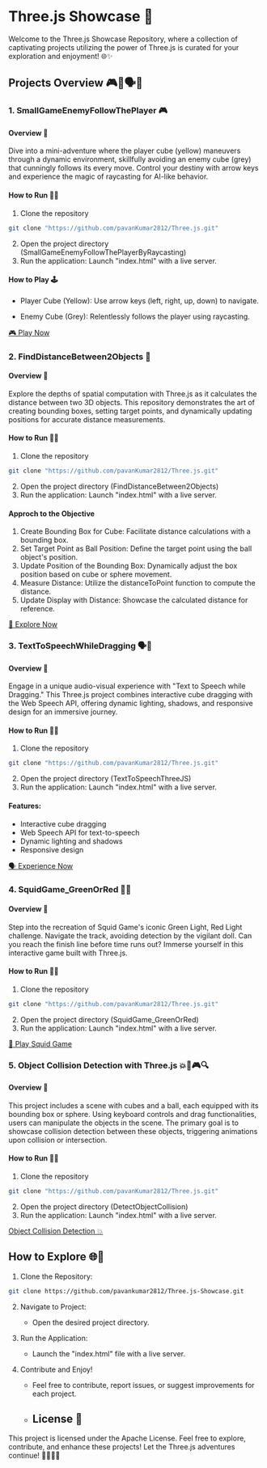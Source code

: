 # Three.js Showcase 🚀

Welcome to the Three.js Showcase Repository, where a collection of captivating projects utilizing the power of Three.js is curated for your exploration and enjoyment! 🌐✨

## Projects Overview 🎮📏🗣️🦑
### 1. SmallGameEnemyFollowThePlayer 🎮
#### Overview 👀
Dive into a mini-adventure where the player cube (yellow) maneuvers through a dynamic environment, skillfully avoiding an enemy cube (grey) that cunningly follows its every move. Control your destiny with arrow keys and experience the magic of raycasting for AI-like behavior.

#### How to Run 🏃‍♂️
1. Clone the repository
```bash
git clone "https://github.com/pavanKumar2812/Three.js.git"
```
2. Open the project directory (SmallGameEnemyFollowThePlayerByRaycasting)
3. Run the application: Launch "index.html" with a live server.


#### How to Play 🕹️
* Player Cube (Yellow): Use arrow keys (left, right, up, down) to navigate.
+ Enemy Cube (Grey): Relentlessly follows the player using raycasting.

[🎮 Play Now](https://github.com/pavanKumar2812/Three.js.git)
### 2. FindDistanceBetween2Objects 📏
#### Overview 👀
Explore the depths of spatial computation with Three.js as it calculates the distance between two 3D objects. This repository demonstrates the art of creating bounding boxes, setting target points, and dynamically updating positions for accurate distance measurements.

#### How to Run 🏃‍♂️
1. Clone the repository
```bash
git clone "https://github.com/pavanKumar2812/Three.js.git"
```
2. Open the project directory (FindDistanceBetween2Objects)
3. Run the application: Launch "index.html" with a live server.


#### Approch to the Objective
1. Create Bounding Box for Cube: Facilitate distance calculations with a bounding box.
2. Set Target Point as Ball Position: Define the target point using the ball object's    position.
3. Update Position of the Bounding Box: Dynamically adjust the box position based on cube or sphere movement.
4. Measure Distance: Utilize the distanceToPoint function to compute the distance.
5. Update Display with Distance: Showcase the calculated distance for reference.

[📏 Explore Now](https://github.com/pavanKumar2812/Three.js.git)
### 3. TextToSpeechWhileDragging 🗣️🔄
#### Overview 👀
Engage in a unique audio-visual experience with "Text to Speech while Dragging." This Three.js project combines interactive cube dragging with the Web Speech API, offering dynamic lighting, shadows, and responsive design for an immersive journey.

#### How to Run 🏃‍♂️
1. Clone the repository
```bash
git clone "https://github.com/pavanKumar2812/Three.js.git"
```
2. Open the project directory (TextToSpeechThreeJS)
3. Run the application: Launch "index.html" with a live server.


#### Features:
* Interactive cube dragging
* Web Speech API for text-to-speech
* Dynamic lighting and shadows
* Responsive design

[🗣️ Experience Now](https://github.com/pavanKumar2812/Three.js.git)
### 4. SquidGame_GreenOrRed 🦑🚦
#### Overview 👀
Step into the recreation of Squid Game's iconic Green Light, Red Light challenge. Navigate the track, avoiding detection by the vigilant doll. Can you reach the finish line before time runs out? Immerse yourself in this interactive game built with Three.js.

#### How to Run 🏃‍♂️
1. Clone the repository
```bash
git clone "https://github.com/pavanKumar2812/Three.js.git"
```
2. Open the project directory (SquidGame_GreenOrRed)
3. Run the application: Launch "index.html" with a live server.


[🚦 Play Squid Game](http://github.com)
### 5. Object Collision Detection with Three.js 💥🚀🎮🔍
#### Overview 👀
This project includes a scene with cubes and a ball, each equipped with its bounding box or sphere. Using keyboard controls and drag functionalities, users can manipulate the objects in the scene. The primary goal is to showcase collision detection between these objects, triggering animations upon collision or intersection.

#### How to Run 🏃‍♂️
1. Clone the repository
```bash
git clone "https://github.com/pavanKumar2812/Three.js.git"
```
2. Open the project directory (DetectObjectCollision)
3. Run the application: Launch "index.html" with a live server.

[Object Collision Detection 💥](http://github.com)
## How to Explore 🌐🚀

1. Clone the Repository:
```bash
git clone https://github.com/pavankumar2812/Three.js-Showcase.git
```
2. Navigate to Project:
    * Open the desired project directory.
3. Run the Application:
    * Launch the "index.html" file with a live server.
4. Contribute and Enjoy!

    * Feel free to contribute, report issues, or suggest improvements for each project.
    * ## License 📜

This project is licensed under the Apache License. Feel free to explore, contribute, and enhance these projects! Let the Three.js adventures continue! 🚀👨‍💻🌟
